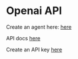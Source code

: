 # Openai API


Create an agent here: [here](https://github.com/openai/openai-python)

API docs [here](https://platform.openai.com/docs/api-reference/introduction)


Create an API key [here](https://platform.openai.com/account/api-keys)